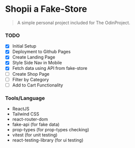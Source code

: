 # Shopii a Fake-Store

> A simple personal project included for The OdinProject.

### TODO

- [x] Initial Setup
- [x] Deployment to Github Pages
- [x] Create Landing Page
- [x] Style Side Nav in Mobile
- [x] Fetch data using API from fake-store
- [ ] Create Shop Page
- [ ] Filter by Category
- [ ] Add to Cart Functionality

### Tools/Language

- ReactJS
- Tailwind CSS
- react-router-dom
- fake-api (for fake data)
- prop-types (for prop-types checking)
- vitest (for unit testing)
- react-testing-library (for ui testing)
